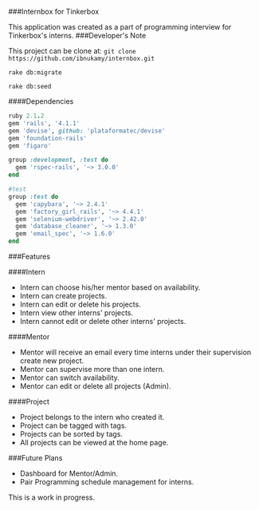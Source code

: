 ###Internbox for Tinkerbox

This application was created as a part of programming interview for Tinkerbox's interns.
###Developer's Note

This project can be clone at:
`git clone https://github.com/ibnukamy/internbox.git`

`rake db:migrate`

`rake db:seed`

####Dependencies
```Ruby
ruby 2.1.2 
gem 'rails', '4.1.1'
gem 'devise', github: 'plataformatec/devise'
gem 'foundation-rails'
gem 'figaro'

group :development, :test do
  gem 'rspec-rails', '~> 3.0.0'
end

#test
group :test do
  gem 'capybara', '~> 2.4.1'
  gem 'factory_girl_rails', '~> 4.4.1'
  gem 'selenium-webdriver', '~> 2.42.0'
  gem 'database_cleaner', '~> 1.3.0'
  gem 'email_spec', '~> 1.6.0'
end
```
###Features

####Intern
- Intern can choose his/her mentor based on availability.
- Intern can create projects.
- Intern can edit or delete his projects.
- Intern view other interns' projects.
- Intern cannot edit or delete other interns' projects.

####Mentor
- Mentor will receive an email every time interns under their supervision create new project.
- Mentor can supervise more than one intern.
- Mentor can switch availability.
- Mentor can edit or delete all projects (Admin).

####Project
- Project belongs to the intern who created it.
- Project can be tagged with tags.
- Projects can be sorted by tags.
- All projects can be viewed at the home page.

###Future Plans
- Dashboard for Mentor/Admin.
- Pair Programming schedule management for interns.

This is a work in progress.
